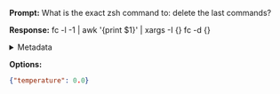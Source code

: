**Prompt:**
What is the exact zsh command to: delete the last commands?

**Response:**
fc -l -1 | awk '{print $1}' | xargs -I {} fc -d {}

<details><summary>Metadata</summary>

- Duration: 1260 ms
- Datetime: 2023-08-16T08:14:06.729560
- Model: gpt-3.5-turbo-0613

</details>

**Options:**
```json
{"temperature": 0.0}
```

